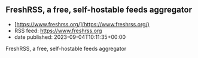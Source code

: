 ## FreshRSS, a free, self-hostable feeds aggregator
 - [https://www.freshrss.org/](https://www.freshrss.org/)
 - RSS feed: https://www.freshrss.org
 - date published: 2023-09-04T10:11:35+00:00

FreshRSS, a free, self-hostable feeds aggregator

